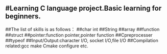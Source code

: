 #Learning C language project.Basic learning for beginners.
---
##The list of skills is as follows：
##char int 
##String
##array
##function
##struct
##pointer:function pointer,pointer function
##Cpreprocesser
##typeof
##Input/Output:character I/O, socket I/O,file I/O
##Compilation related:gcc make Cmake configure etc.
